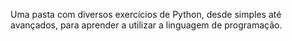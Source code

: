Uma pasta com diversos exercícios de Python, desde simples até avançados, para aprender a utilizar a linguagem de programação.
